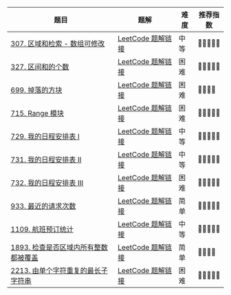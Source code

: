 | 题目                                                         | 题解                                                         | 难度 | 推荐指数 |
| ------------------------------------------------------------ | ------------------------------------------------------------ | ---- | -------- |
| [307. 区域和检索 - 数组可修改](https://leetcode-cn.com/problems/range-sum-query-mutable/) | [LeetCode 题解链接](https://leetcode-cn.com/problems/range-sum-query-mutable/solution/by-ac_oier-zmbn/) | 中等 | 🤩🤩🤩🤩🤩    |
| [327. 区间和的个数](https://leetcode.cn/problems/count-of-range-sum/) | [LeetCode 题解链接](https://leetcode.cn/problems/count-of-range-sum/solution/by-ac_oier-b36o/) | 困难 | 🤩🤩🤩🤩🤩    |
| [699. 掉落的方块](https://leetcode.cn/problems/falling-squares/) | [LeetCode 题解链接](https://leetcode.cn/problems/falling-squares/solution/by-ac_oier-zpf0/) | 困难 | 🤩🤩🤩🤩     |
| [715. Range 模块](https://leetcode.cn/problems/range-module/) | [LeetCode 题解链接](https://leetcode.cn/problems/range-module/solution/by-ac_oier-i4sw/) | 困难 | 🤩🤩🤩🤩🤩    |
| [729. 我的日程安排表 I](https://leetcode-cn.com/problems/my-calendar-i/) | [LeetCode 题解链接](https://leetcode-cn.com/problems/my-calendar-i/solution/by-ac_oier-1znx/) | 中等 | 🤩🤩🤩🤩🤩    |
| [731. 我的日程安排表 II](https://leetcode-cn.com/problems/my-calendar-ii/) | [LeetCode 题解链接](https://leetcode-cn.com/problems/my-calendar-ii/solution/by-ac_oier-okkc/) | 中等 | 🤩🤩🤩🤩🤩    |
| [732. 我的日程安排表 III](https://leetcode-cn.com/problems/my-calendar-iii/) | [LeetCode 题解链接](https://leetcode-cn.com/problems/my-calendar-iii/solution/by-ac_oier-cv31/) | 困难 | 🤩🤩🤩🤩🤩    |
| [933. 最近的请求次数](https://leetcode-cn.com/problems/number-of-recent-calls/) | [LeetCode 题解链接](https://leetcode-cn.com/problems/number-of-recent-calls/solution/by-ac_oier-evqe/) | 简单 | 🤩🤩🤩🤩🤩    |
| [1109. 航班预订统计](https://leetcode-cn.com/problems/corporate-flight-bookings/) | [LeetCode 题解链接](https://leetcode-cn.com/problems/corporate-flight-bookings/solution/gong-shui-san-xie-yi-ti-shuang-jie-chai-fm1ef/) | 中等 | 🤩🤩🤩🤩🤩    |
| [1893. 检查是否区域内所有整数都被覆盖](https://leetcode-cn.com/problems/check-if-all-the-integers-in-a-range-are-covered/) | [LeetCode 题解链接](https://leetcode-cn.com/problems/check-if-all-the-integers-in-a-range-are-covered/solution/gong-shui-san-xie-yi-ti-shuang-jie-mo-ni-j83x/) | 简单 | 🤩🤩🤩🤩     |
| [2213. 由单个字符重复的最长子字符串](https://leetcode-cn.com/problems/longest-substring-of-one-repeating-character/) | [LeetCode 题解链接](https://leetcode-cn.com/problems/longest-substring-of-one-repeating-character/solution/by-ac_oier-0lso/) | 困难 | 🤩🤩🤩🤩🤩    |


